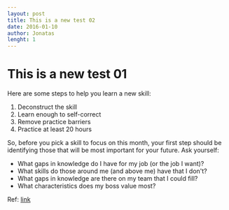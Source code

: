 ```yaml
---
layout: post
title: This is a new test 02
date: 2016-01-10
author: Jonatas
lenght: 1
---
```


# This is a new test 01

Here are some steps to help you learn a new skill:

1. Deconstruct the skill
2. Learn enough to self-correct
3. Remove practice barriers
4. Practice at least 20 hours

So, before you pick a skill to focus on this month, your first step should be identifying those that will be most important for your future. Ask yourself:

* What gaps in knowledge do I have for my job (or the job I want)?
* What skills do those around me (and above me) have that I don't?
* What gaps in knowledge are there on my team that I could fill?
* What characteristics does my boss value most?


Ref: [link](http://www.lifehack.org/324939/how-deconstruct-any-skill-you-want-learn-faster)
